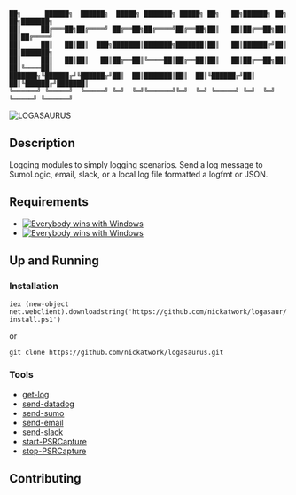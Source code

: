 

    ██╗      ██████╗  ██████╗  █████╗ ███████╗ █████╗ ██╗   ██╗██████╗ ██╗   ██╗███████╗
    ██║     ██╔═══██╗██╔════╝ ██╔══██╗██╔════╝██╔══██╗██║   ██║██╔══██╗██║   ██║██╔════╝
    ██║     ██║   ██║██║  ███╗███████║███████╗███████║██║   ██║██████╔╝██║   ██║███████╗
    ██║     ██║   ██║██║   ██║██╔══██║╚════██║██╔══██║██║   ██║██╔══██╗██║   ██║╚════██║
    ███████╗╚██████╔╝╚██████╔╝██║  ██║███████║██║  ██║╚██████╔╝██║  ██║╚██████╔╝███████║
    ╚══════╝ ╚═════╝  ╚═════╝ ╚═╝  ╚═╝╚══════╝╚═╝  ╚═╝ ╚═════╝ ╚═╝  ╚═╝ ╚═════╝ ╚══════╝


![LOGASAURUS](./logasaurus.gif)

## Description

Logging modules to simply logging scenarios. Send a log message to SumoLogic, email, slack, or a local log file formatted a logfmt or JSON.

## Requirements


+ [![Everybody wins with Windows](https://img.shields.io/badge/Powershell_Core-6.2-blue.svg)](https://github.com/powershell/)
+ [![Everybody wins with Windows](https://img.shields.io/badge/Powershell_Core-7.0_Preview_3-blue.svg)](https://github.com/powershell/)


## Up and Running

### Installation

`iex (new-object net.webclient).downloadstring('https://github.com/nickatwork/logasaur/install.ps1')`

or

`git clone https://github.com/nickatwork/logasaurus.git`

### Tools

* [get-log](./Docs/get-log.md)
* [send-datadog](./Docs/send-datadog.md)
* [send-sumo](./Docs/send-sumo.md)
* [send-email](./Docs/send-email.md)
* [send-slack](./Docs/send-slack.md)
* [start-PSRCapture](./Docs/start-PSRCapture)
* [stop-PSRCapture](./Docs/stop-PSRCapture)

## Contributing

